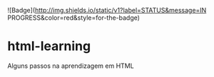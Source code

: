 ![Badge](http://img.shields.io/static/v1?label=STATUS&message=IN PROGRESS&color=red&style=for-the-badge)
# html-learning

Alguns passos na aprendizagem em HTML
